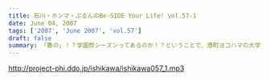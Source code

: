 ```yaml
---
title: 石川・ホンマ・ぶるんのBe-SIDE Your Life! vol.57-1
date: June 04, 2007
tags: ['2007', 'June 2007', 'vol.57']
draft: false
summary: 「春の」！？学園祭シーズンってあるのか！？ということで、港町ヨコハマの大学で行われた、ガラにもない講演会の模様をリポートします！バスに揺られて現場へと向かった３人・・・意外や、横国大にもリスナーは大勢いてくれたようで、感謝感謝であります！もちろん来てくれたリスナーにも感謝！NAMAE
---
```


http://project-phi.ddo.jp/ishikawa/ishikawa057_1.mp3
